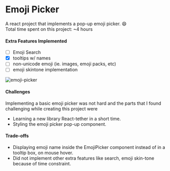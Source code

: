 # Emoji Picker
A react project that implements a pop-up emoji picker. 😄<br/>
Total time spent on this project: ~4 hours

#### Extra Features Implemented
* [ ] Emoji Search
* [x] tooltips w/ names
* [ ] non-unicode emoji (ie. images, emoji packs, etc)
* [ ] emoji skintone implementation

![emoji-picker](https://user-images.githubusercontent.com/13731210/64632778-68da8b00-d417-11e9-9e5b-12a9b1694236.gif)

#### Challenges
Implementing a basic emoji picker was not hard and the parts that I found challenging while creating this project were
* Learning a new library React-tether in a short time.
* Styling the emoji picker pop-up component.

#### Trade-offs
* Displaying emoji name inside the EmojiPicker component instead of in a tooltip box, on mouse hover.
* Did not implement other extra features like search, emoji skin-tone because of time constraint.
